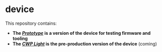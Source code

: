 # device

This repository contains:
* __The [_Prototype_](prototype) is a version of the device for testing firmware and tooling__
* __The [_CWP Light_](cwp_light) is the pre-production version of the device__ (coming)
